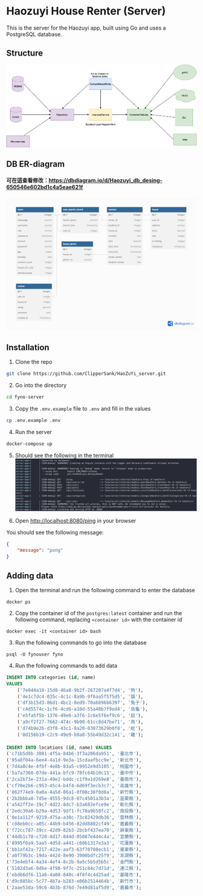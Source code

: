 # Haozuyi House Renter (Server)

This is the server for the Haozuyi app, built using Go and uses a PostgreSQL database.

## Structure
![Structure](./docs/_images/structure.png)

## DB ER-diagram
#### 可在這查看修改：https://dbdiagram.io/d/Haozuyi_db_desing-650546e602bd1c4a5eae621f
![Structure](./docs/_images/er-diagram.png)

## Installation

1. Clone the repo
```bash
git clone https://github.com/ClipperSank/HaoZuYi_server.git
```

2. Go into the directory
```bash
cd fyno-server
```

3. Copy the `.env.example` file to `.env` and fill in the values
```bash
cp .env.example .env
```

4. Run the server
```bash
docker-compose up
```

5. Should see the following in the terminal
![Server running](./docs/_images/server-running.png)

6. Open [http://localhost:8080/ping](http://localhost:8080/ping) in your browser

You should see the following message:
```json
{
    "message": "pong"
}
```

## Adding data
1. Open the terminal and run the following command to enter the database
```shell
docker ps
```

2. Copy the container id of the `postgres:latest` container and run the following command, replacing `<container id>` with the container id
```shell
docker exec -it <container id> bash
```

3. Run the following commands to go into the database
```shell
psql -U fynouser fyno
```

4. Run the following commands to add data
```sql
INSERT INTO categories (id, name)
VALUES 
    ('7e044a10-15d8-46a8-9b2f-267207a4f7d4', '狗'),
    ('4e1c7dc4-035c-4c1c-8a9b-9f6aa5f5f5d5', '貓'),
    ('df3b15d3-86d1-4bc2-8ed9-70a6896b6397', '兔子'),
    ('c4d5574c-1cf6-4cd6-a10d-55a48b7f9ed4', '烏龜'),
    ('e5fa5f5b-1376-49e6-a3f6-1c6e5f6ef9c6', '鼠'),
    ('a9cf2f27-7662-474c-9b90-61cc8d47be71', '鳥'),
    ('d74b9e26-d3f8-43c1-8a20-03873629b0f8', '蛇'),
    ('0d156b19-c2c9-49e9-b8a8-55b49d32c141', '雞');
    
INSERT INTO locations (id, name) VALUES
('c71b5d8b-3081-4f5a-84b6-3f3a206da951', '臺北市'),
('95a8f04a-6ee4-4a1d-9e3a-15cdaafbcc9e', '新北市'),
('7d4a0c4e-4fbf-4e8b-83a5-c9952e9d5105', '桃園市'),
('5a7a7360-07de-441a-bfc9-78fc64b10c15', '臺中市'),
('2ca2b73e-231a-49e2-bddc-c1f9a1d269e8', '臺南市'),
('cf70e2b6-c953-45c4-b4f4-6d69f3ecb3c7', '高雄市'),
('862f74e9-0a0a-4a5d-86a1-0f08c38f0d8a', '新竹縣'),
('2b2bbba8-7d5e-4555-9dc8-07c4501a3b3a', '苗栗縣'),
('a542ff2e-19c7-4d22-8dc7-b3a682efce9e', '彰化縣'),
('2edc39a6-b29a-4d53-9df1-fc70a9b50fc2', '南投縣'),
('0e1a112f-9219-475a-a30c-73c82429db36', '雲林縣'),
('c08eb0cc-a05c-44b9-b456-82dd8802cf49', '嘉義縣'),
('f72cc787-39cc-42d9-82b3-2bcbf437ea70', '屏東縣'),
('44db1c78-c720-4d17-844d-05087e4d4c4a', '宜蘭縣'),
('8995f0a9-5aa5-4d5d-a441-c60b1317e3a3', '花蓮縣'),
('bb1af42a-7217-422e-aaf3-63f70708ecb1', '臺東縣'),
('a0f79b3c-19da-442d-8e90-3900bdfc25f9', '澎湖縣'),
('73e4ebf4-4a34-4ef4-8c2b-9a5c5b5d5b5c', '金門縣'),
('5102d3a6-9d6e-4f98-9f7c-251c84c7d71d', '連江縣'),
('ebd66df6-11a6-4a08-840c-4f8f4c4d25ad', '基隆市'),
('d9c885bc-5c77-4b7a-b283-e06b2514464b', '新竹市'),
('2aae53da-59c6-4b3b-876d-7e49d81af5d9', '嘉義市');
```
